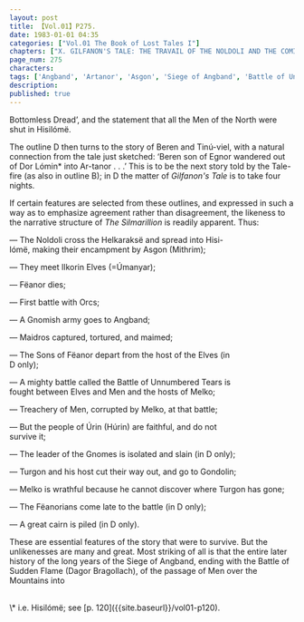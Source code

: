 ```yaml
---
layout: post
title: 【Vol.01】P275.
date: 1983-01-01 04:35
categories: ["Vol.01 The Book of Lost Tales I"]
chapters: ["X. GILFANON'S TALE: THE TRAVAIL OF THE NOLDOLI AND THE COMING OF MANKIND"]
page_num: 275
characters: 
tags: ['Angband', 'Artanor', 'Asgon', 'Siege of Angband', 'Battle of Unnumbered Tears', 'Beren']
description: 
published: true
---
```


<p style="text-indent: 0;">
Bottomless Dread’, and the statement that all the Men of the North were shut in Hisilómë.
</p>

The outline D then turns to the story of Beren and Tinú-viel, with a natural connection from the tale just sketched: ‘Beren son of Egnor wandered out of Dor Lómin\* into Ar-tanor . . .’ This is to be the next story told by the Tale-fire (as also in outline B); in D the matter of <I>Gilfanon's Tale</I> is to take four nights.

If certain features are selected from these outlines, and expressed in such a way as to emphasize agreement rather than disagreement, the likeness to the narrative structure of <I>The Silmarillion</I> is readily apparent. Thus:

— The Noldoli cross the Helkaraksë and spread into Hisi-<BR>lómë, making their encampment by Asgon (Mithrim);

— They meet Ilkorin Elves (=Úmanyar);

— Fëanor dies;

— First battle with Orcs;

— A Gnomish army goes to Angband;

— Maidros captured, tortured, and maimed;

— The Sons of Fëanor depart from the host of the Elves (in<BR>D only);

— A mighty battle called the Battle of Unnumbered Tears is<BR>fought between Elves and Men and the hosts of Melko;

— Treachery of Men, corrupted by Melko, at that battle;

— But the people of Úrin (Húrin) are faithful, and do not<BR>survive it;

— The leader of the Gnomes is isolated and slain (in D only);

— Turgon and his host cut their way out, and go to Gondolin;

— Melko is wrathful because he cannot discover where Turgon has gone;

— The Fëanorians come late to the battle (in D only);

— A great cairn is piled (in D only).

These are essential features of the story that were to survive. But the unlikenesses are many and great. Most striking of all is that the entire later history of the long years of the Siege of Angband, ending with the Battle of Sudden Flame (Dagor Bragollach), of the passage of Men over the Mountains into

<BR>
\* i.e. Hisilómë; see [p. 120]({{site.baseurl}}/vol01-p120).

